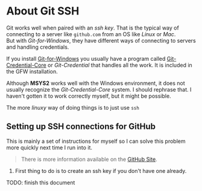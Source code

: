# About Git SSH

Git works well when paired with an _ssh key_.
That is the typical way of connecting to a server like `github.com` from an OS like _Linux_ or _Mac_.\
But with _Git-for-Windows_, they have different ways of connecting to servers and handling credentials.

If you install [Git-for-Windows](https://github.com/git-for-windows/git) you usually have a program called [Git-Credential-Core](https://github.com/microsoft/Git-Credential-Manager-Core) or _Git-Credential_ that handles all the work.
It is included in the GFW installation.

Although **MSYS2** works well with the Windows environment, it does not usually recognize the _Git-Credential-Core_ system.
I should rephrase that.  I haven't gotten it to work correctly myself, but it might be possible.

The more _linuxy_ way of doing things is to just use `ssh`

## Setting up SSH connections for GitHub

This is mainly a set of instructions for myself so I can solve this problem more quickly next time I run into it.

> There is more information available on the [GitHub Site](https://docs.github.com/en/github/authenticating-to-github).

1. First thing to do is to create an ssh key if you don't have one already.

TODO: finish this document
